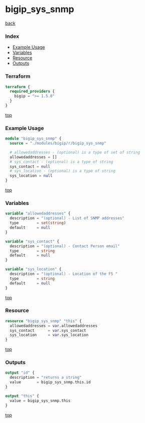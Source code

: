 # bigip_sys_snmp

[back](../bigip.md)

### Index

- [Example Usage](#example-usage)
- [Variables](#variables)
- [Resource](#resource)
- [Outputs](#outputs)

### Terraform

```terraform
terraform {
  required_providers {
    bigip = ">= 1.5.0"
  }
}
```

[top](#index)

### Example Usage

```terraform
module "bigip_sys_snmp" {
  source = "./modules/bigip/r/bigip_sys_snmp"

  # allowedaddresses - (optional) is a type of set of string
  allowedaddresses = []
  # sys_contact - (optional) is a type of string
  sys_contact = null
  # sys_location - (optional) is a type of string
  sys_location = null
}
```

[top](#index)

### Variables

```terraform
variable "allowedaddresses" {
  description = "(optional) - List of SNMP addresses"
  type        = set(string)
  default     = null
}

variable "sys_contact" {
  description = "(optional) - Contact Person email"
  type        = string
  default     = null
}

variable "sys_location" {
  description = "(optional) - Location of the F5 "
  type        = string
  default     = null
}
```

[top](#index)

### Resource

```terraform
resource "bigip_sys_snmp" "this" {
  allowedaddresses = var.allowedaddresses
  sys_contact      = var.sys_contact
  sys_location     = var.sys_location
}
```

[top](#index)

### Outputs

```terraform
output "id" {
  description = "returns a string"
  value       = bigip_sys_snmp.this.id
}

output "this" {
  value = bigip_sys_snmp.this
}
```

[top](#index)
